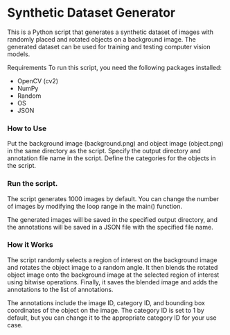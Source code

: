 # Synthetic Dataset Generator
This is a Python script that generates a synthetic dataset of images with randomly placed and rotated objects on a background image. The generated dataset can be used for training and testing computer vision models.

Requirements
To run this script, you need the following packages installed:

- OpenCV (cv2)
- NumPy
- Random
- OS
- JSON

### How to Use
Put the background image (background.png) and object image (object.png) in the same directory as the script.
Specify the output directory and annotation file name in the script.
Define the categories for the objects in the script.
### Run the script.
The script generates 1000 images by default. You can change the number of images by modifying the loop range in the main() function.

The generated images will be saved in the specified output directory, and the annotations will be saved in a JSON file with the specified file name.

### How it Works
The script randomly selects a region of interest on the background image and rotates the object image to a random angle. It then blends the rotated object image onto the background image at the selected region of interest using bitwise operations. Finally, it saves the blended image and adds the annotations to the list of annotations.

The annotations include the image ID, category ID, and bounding box coordinates of the object on the image. The category ID is set to 1 by default, but you can change it to the appropriate category ID for your use case.
